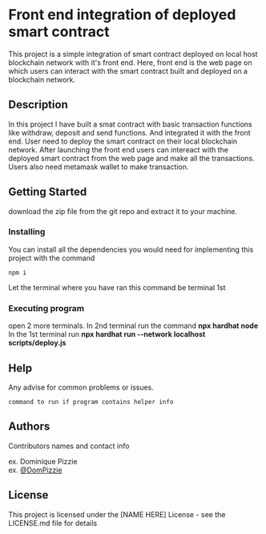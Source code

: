 # Front end integration of deployed smart contract

This project is a simple integration of smart contract deployed on local host blockchain network with it's front end. 
Here, front end is the web page on which users can interact with the smart contract built and deployed on a blockchain network.

## Description

In this project I have built a smat contract with basic transaction functions like withdraw, deposit and send functions. 
And integrated it with the front end. User need to deploy the smart contract on their local blockchain network. 
After launching the front end users can intereact with the deployed smart contract from the web page and make all the transactions.
Users also need metamask wallet to make transaction.

## Getting Started
download the zip file from the git repo and extract it to your machine.

### Installing
You can install all the dependencies you would need for implementing this project with the command 
```
npm i
```
Let the terminal where you have ran this command be terminal 1st

### Executing program
open 2 more terminals. In 2nd terminal run the command __npx hardhat node__
In the 1st terminal run <b>npx hardhat run --network localhost scripts/deploy.js</b>


## Help

Any advise for common problems or issues.
```
command to run if program contains helper info
```

## Authors

Contributors names and contact info

ex. Dominique Pizzie  
ex. [@DomPizzie](https://twitter.com/dompizzie)


## License

This project is licensed under the [NAME HERE] License - see the LICENSE.md file for details
